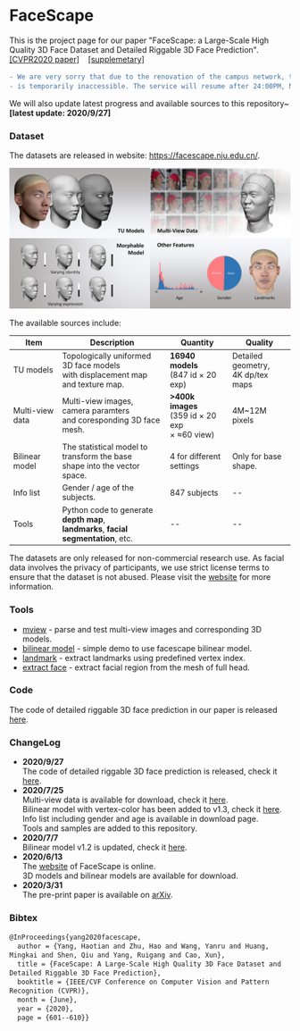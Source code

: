 # FaceScape

This is the project page for our paper 
"FaceScape: a Large-Scale High Quality 3D Face Dataset and Detailed Riggable 3D Face Prediction". 
[[CVPR2020 paper]](https://openaccess.thecvf.com/content_CVPR_2020/papers/Yang_FaceScape_A_Large-Scale_High_Quality_3D_Face_Dataset_and_Detailed_CVPR_2020_paper.pdf) &nbsp;&nbsp; [[supplemetary]](https://openaccess.thecvf.com/content_CVPR_2020/supplemental/Yang_FaceScape_A_Large-Scale_CVPR_2020_supplemental.zip)

```diff
- We are very sorry that due to the renovation of the campus network, the FaceScape website (https://facescape.nju.edu.cn/)
- is temporarily inaccessible. The service will resume after 24:00PM, Nov 15, 2020. 
```

We will also update latest progress and available sources to this repository~ **[latest update: 2020/9/27]**

### Dataset

The datasets are released in website: https://facescape.nju.edu.cn/.  

<img src="/figures/facescape_all.jpg" width="800"> 

The available sources include:

| Item              | Description                                                         | Quantity                                         | Quality |
|-------------------|---------------------------------------------------------------------|------------------------------------------------|---------|
| TU models | Topologically uniformed 3D face models <br>with displacement map and texture map. | **16940 models** <br>(847 id × 20 exp)       |  Detailed geometry, <br>4K dp/tex maps |
| Multi-view data | Multi-view images, camera paramters <br>and coresponding 3D face mesh. | **>400k images** <br>(359 id × 20 exp <br>× ≈60 view)|  4M~12M pixels       |
| Bilinear model | The statistical model to transform the base <br>shape into the vector space.  |   4 for different settings      |    Only for base shape.    |
| Info list         | Gender / age of the subjects.                                        |   847 subjects   |    --    |
| Tools |  Python code to generate **depth map**, <br>**landmarks**, **facial segmentation**, etc. |    --                                              |    --    |
 
 
The datasets are only released for non-commercial research use.  As facial data involves the privacy of participants, we use strict license terms to ensure that the dataset is not abused.  Please visit the [website](https://facescape.nju.edu.cn/) for more information. 


### Tools
 - [mview](/tools/mview/README.md) - parse and test multi-view images and corresponding 3D models.
 - [bilinear model](/tools/bilinear_model/README.md) - simple demo to use facescape bilinear model.
 - [landmark](/tools/landmark/README.md) - extract landmarks using predefined vertex index.
 - [extract face](/tools/extract_face/README.md) - extract facial region from the mesh of full head.
<!-- [render](/tools/render/README.md) - simple demo to render models to color image and depth map using pyrender. -->

### Code
The code of detailed riggable 3D face prediction in our paper is released [here](https://github.com/yanght321/Detailed3DFace.git).

### ChangeLog
* **2020/9/27** <br>
The code of detailed riggable 3D face prediction is released, check it [here](https://github.com/yanght321/Detailed3DFace.git).<br>
* **2020/7/25** <br>
Multi-view data is available for download, check it [here](/tools/mview/README.md).<br>
Bilinear model with vertex-color has been added to v1.3, check it [here](/tools/bilinear_model/README.md). <br>
Info list including gender and age is available in download page.<br>
Tools and samples are added to this repository.<br>
* **2020/7/7** <br>
Bilinear model v1.2 is updated, check it [here](/tools/bilinear_model/README.md).<br>
* **2020/6/13** <br>
The [website]((https://facescape.nju.edu.cn/)) of FaceScape is online. <br>3D models and bilinear models are available for download.<br>
* **2020/3/31** <br>
The pre-print paper is available on [arXiv](https://arxiv.org/abs/2003.13989).<br>

### Bibtex
```
@InProceedings{yang2020facescape,
  author = {Yang, Haotian and Zhu, Hao and Wang, Yanru and Huang, Mingkai and Shen, Qiu and Yang, Ruigang and Cao, Xun},
  title = {FaceScape: A Large-Scale High Quality 3D Face Dataset and Detailed Riggable 3D Face Prediction},
  booktitle = {IEEE/CVF Conference on Computer Vision and Pattern Recognition (CVPR)},
  month = {June},
  year = {2020},
  page = {601--610}}
```
